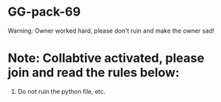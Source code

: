 # GG-pack-69
Warning: Owner worked hard, please don't ruin and make the owner sad!
# Note: Collabtive activated, please join and read the rules below:
1. Do not ruin the python file, etc.
